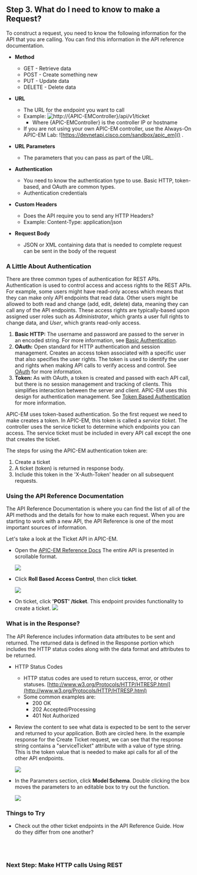 ## Step 3. What do I need to know to make a Request?

To construct a request, you need to know the following information for the API that you are calling. You can find this information in the API reference documentation.

- **Method**
	* GET - Retrieve data
	* POST - Create something new
	* PUT - Update data
	* DELETE - Delete data

- **URL**
	* The URL for the endpoint you want to call
	* Example: ![http://{APIC-EMController}/api/v1/ticket]()
	  * Where {APIC-EMController} is the controller IP or hostname
    * If you are not using your own APIC-EM controller, use the Always-On APIC-EM Lab: ![https://devnetapi.cisco.com/sandbox/apic_em]() .
- **URL Parameters**
    * The parameters that you can pass as part of the URL.
- **Authentication**
	* You need to know the authentication type to use. Basic HTTP, token-based, and OAuth are common types.
	* Authentication credentials
- **Custom Headers**
	* Does the API require you to send any HTTP Headers?
	* Example: Content-Type: application/json
- **Request Body**
	* JSON or XML containing data that is needed to complete request can be sent in the body of the request

### A Little About Authentication

There are three common types of authentication for REST APIs. Authentication is used to control access and access rights to the REST APIs. For example, some users might have read-only access which means that they can make only API endpoints that read data. Other users might be allowed to both read and change (add, edit, delete) data, meaning they can call any of the API endpoints. These access rights are typically-based upon assigned user roles such as *Administrator*, which grants a user full rights to change data, and *User*, which grants read-only access.

1. **Basic HTTP:** The username and password are passed to the server in an encoded string. For more information, see [Basic Authentication](https://en.wikipedia.org/wiki/Basic_access_authentication).
2. **OAuth:** Open standard for HTTP authentication and session management. Creates an access token associated with a specific user that also specifies the user rights. The token is used to identify the user and rights when making API calls to verify access and control. See [OAuth](https://en.wikipedia.org/wiki/OAuth) for more information.
3. **Token:** As with OAuth, a token is created and passed with each API call, but there is no session management and tracking of clients. This simplifies interaction between the server and client. APIC-EM uses this design for authentication management. See [Token Based Authentication](https://scotch.io/tutorials/the-ins-and-outs-of-token-based-authentication) for more information.

APIC-EM uses token-based authentication. So the first request we need to make creates a token. In  APIC-EM, this token is called a *service ticket*. The controller uses the service ticket to determine which endpoints you can access. The service ticket must be included in every API call except the one that creates the ticket.

The steps for using the APIC-EM authentication token are:

1. Create a ticket
2. A ticket (token) is returned in response body.
3. Include this token in the 'X-Auth-Token' header on all subsequent requests.

### Using the API Reference Documentation ###

The API Reference Documentation is where you can find the list of all of the API methods and the details for how to make each request. When you are starting to work with a new API,
the API Reference is one of the most important sources of information.

Let's take a look at the Ticket API in APIC-EM.

* Open the <a href="http://devnetapic.cisco.com/" target="_blank">APIC-EM Reference Docs</a> The entire API is presented in scrollable format.

    ![](/posts/files/coding-101-rest-basics-ga/assets/images/refguide1.png)

* Click **Roll Based Access Control**, then click **ticket**.

    ![](/posts/files/coding-101-rest-basics-ga/assets/images/refguide2.png)

* On ticket, click **'POST' /ticket**.  This endpoint provides functionality to create a ticket.
    ![](/posts/files/coding-101-rest-basics-ga/assets/images/refguide3.png)

### What is in the Response? ###

The API Reference includes information data attributes to be sent and returned. The returned data is defined in the Response portion which includes the HTTP status codes along with the data format and attributes to be returned.

*  HTTP Status Codes
	* HTTP status codes are used to return success, error, or other statuses. [http://www.w3.org/Protocols/HTTP/HTRESP.html](http://www.w3.org/Protocols/HTTP/HTRESP.html)
	* Some common examples are:
		* 200 OK
		* 202 Accepted/Processing
		* 401 Not Authorized


* Review the content to see what data is expected to be sent to the server and returned to your application. Both are circled here. In the example response for the Create Ticket request, we can see that the response string contains a "serviceTicket" attribute with a value of type string. This is the token value that is needed to make api calls for all of the other API endpoints.

  ![](/posts/files/coding-101-rest-basics-ga/assets/images/refguide4.png)

* In the Parameters section, click **Model Schema**. Double clicking the box moves the parameters to an editable box to try out the function.

  ![](/posts/files/coding-101-rest-basics-ga/assets/images/refguide5.png)

### Things to Try
* Check out the other ticket endpoints in the API Reference Guide. How do they differ from one another?
<br/>
<br/>

### Next Step: Make HTTP calls Using REST
